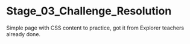 # Stage_03_Challenge_Resolution
Simple page with CSS content to practice, got it from Explorer teachers already done.
